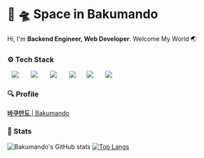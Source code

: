 # 🚀 🛸 Space in Bakumando 
Hi, I'm **Backend Engineer, Web Developer**. Welcome My World 🌏

### ⚙️ Tech Stack 

<p>
  <img src="http://img.shields.io/badge/-HTML5-DD4B25?style=for-the-badge&logo=HTML5&logoColor=white"
       style="height: auto; margin-left: 10px; margin-right: 10px;"/>&nbsp
  <img src="http://img.shields.io/badge/-Javascript-F7DF1E?style=for-the-badge&logo=Javascript&logoColor=black"
       style="height: auto; margin-left: 10px; margin-right: 10px;"/>&nbsp
  <img src="http://img.shields.io/badge/-Nodejs-339933?style=for-the-badge&logo=Node.js&logoColor=white"
       style="height: auto; margin-left: 10px; margin-right: 10px;"/>&nbsp 
  <img src="http://img.shields.io/badge/-Express-373737?style=for-the-badge&logo=Express&logoColor=white"
       style="height: auto; margin-left: 10px; margin-right: 10px;"/>
  <img src="http://img.shields.io/badge/-Sequelize-00AFEE?style=for-the-badge&logo=Sequelize&logoColor=white"
       style="height: auto; margin-left: 10px; margin-right: 10px;"/>&nbsp
  <img src="http://img.shields.io/badge/-MySQL-4479A1?style=for-the-badge&logo=MySQL&logoColor=white"
       style="height: auto; margin-left: 10px; margin-right: 10px;"/>&nbsp
</p>

### 🔍 Profile 

[**바쿠만도** | Bakumando](https://www.notion.so/Bakumando-8578fdfa39544d108d276c6e5cad7e9d)

### 🕋 Stats 

![Bakumando's GitHub stats](https://github-readme-stats.vercel.app/api?username=pinion7&count_private=true&show_icons=true&theme=ayu-mirage&icon_color=78D9F8)
[![Top Langs](https://github-readme-stats.vercel.app/api/top-langs/?username=pinion7&layout=compact&theme=ayu-mirage&langs_count=10)](https://github.com/anuraghazra/github-readme-stats)

